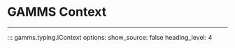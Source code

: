 # GAMMS Context
---

::: gamms.typing.IContext
    options:
        show_source: false
        heading_level: 4